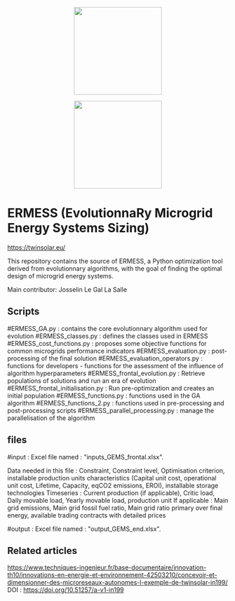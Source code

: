 <a href='https://twinsolar.eu/'><p align="center"><img src="https://twinsolar.eu/wp-content/uploads/2023/03/logo_twinsolar_seul.png" width="200"></p></a>
<p align="center"><img src="https://twinsolar.eu/wp-content/uploads/2023/03/EN_FundedbytheEU_RGB_POS.png" width="200"></p>

# <b>ERMESS</b> (EvolutionnaRy Microgrid Energy Systems Sizing)

<a href='https://twinsolar.eu/'>https://twinsolar.eu/</a>

This repository contains the source of ERMESS, a Python optimization tool derived from evolutionnary algorithms, with the goal of finding the optimal design of microgrid energy systems.

Main contributor: Josselin Le Gal La Salle


## Scripts
#ERMESS_GA.py : contains the core evolutionnary algorithm used for evolution
#ERMESS_classes.py : defines the classes used in ERMESS
#ERMESS_cost_functions.py : proposes some objective functions for common microgrids performance indicators
#ERMESS_evaluation.py : post-processing of the final solution
#ERMESS_evaluation_operators.py : functions for developers - functions for the assessment of the influence of algorithm hyperparameters
#ERMESS_frontal_evolution.py : Retrieve populations of solutions and run an era of evolution
#ERMESS_frontal_initialisation.py : Run pre-optimization and creates an initial population
#ERMESS_functions.py : functions used in the GA algorithm
#ERMESS_functions_2.py : functions used in pre-processing and post-processing scripts
#ERMESS_parallel_processing.py : manage the parallelisation of the algorithm

##  files

#input : 
Excel file named : "inputs_GEMS_frontal.xlsx". 

Data needed in this file : 
Constraint, Constraint level, Optimisation criterion, installable production units characteristics (Capital unit cost, operational unit cost, Lifetime, Capacity, eqCO2 emissions, EROI), installable storage technologies
Timeseries : Current production (if applicable), Critic load, Daily movable load, Yearly movable load, production unit
If applicable : Main grid emissions, Main grid fossil fuel ratio, Main grid ratio primary over final energy, available trading contracts with detailed prices


#output : 
Excel file named : "output_GEMS_end.xlsx". 

## Related articles

https://www.techniques-ingenieur.fr/base-documentaire/innovation-th10/innovations-en-energie-et-environnement-42503210/concevoir-et-dimensionner-des-microreseaux-autonomes-l-exemple-de-twinsolar-in199/
DOI : https://doi.org/10.51257/a-v1-in199


